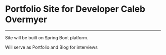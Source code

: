 # Portfolio Site for Developer Caleb Overmyer

---

Site will be built on Spring Boot platform. 

Will serve as Portfolio and Blog for interviews
